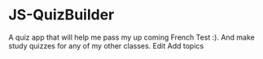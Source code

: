 # JS-QuizBuilder
A quiz app that will help me pass my up coming French Test :). And make study quizzes for any of my other classes. Edit
Add topics
